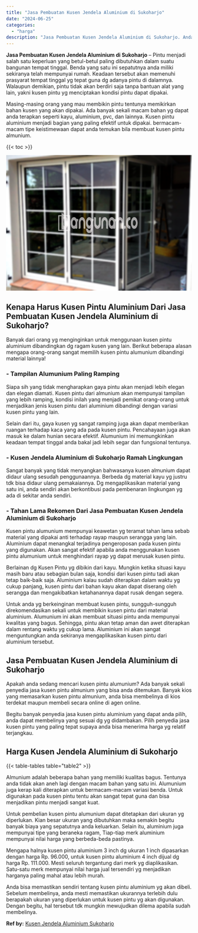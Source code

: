 ```yaml
---
title: "Jasa Pembuatan Kusen Jendela Aluminium di Sukoharjo"
date: "2024-06-25"
categories: 
  - "harga"
description: "Jasa Pembuatan Kusen Jendela Aluminium di Sukoharjo. Anda bisa memastikan sendiri tentang kusen pintu aluminium yg akan dibeli. Sebelum membelinya, anda mest..."
---
```


**Jasa Pembuatan Kusen Jendela Aluminium di Sukoharjo** – Pintu menjadi salah satu keperluan yang betul-betul paling dibutuhkan dalam suatu bangunan tempat tinggal. Benda yang satu ini sepatutnya anda miliki sekiranya telah mempunyai rumah. Keadaan tersebut akan memenuhi prasyarat tempat tinggal yg tepat guna dg adanya pintu di dalamnya. Walaupun demikian, pintu tidak akan berdiri saja tanpa bantuan alat yang lain, yakni kusen pintu yg menciptakan kondisi pintu dapat dipakai.

Masing-masing orang yang mau membikin pintu tentunya memikirkan bahan kusen yang akan dipakai. Ada banyak sekali macam bahan yg dapat anda terapkan seperti kayu, aluminium, pvc, dan lainnya. Kusen pintu aluminium menjadi bagian yang paling efektif untuk dipakai. bermacam-macam tipe keistimewaan dapat anda temukan bila membuat kusen pintu almunium.

{{< toc >}}

![Jasa Pembuatan Kusen Jendela Aluminium di Sukoharjo](/images/harga-kusen-jendela-alumunium-35.png)

## Kenapa Harus Kusen Pintu Aluminium Dari Jasa Pembuatan Kusen Jendela Aluminium di Sukoharjo?

Banyak dari orang yg menginginkan untuk menggunaan kusen pintu aluminium dibandingkan dg ragam kusen yang lain. Berikut beberapa alasan mengapa orang-orang sangat memilih kusen pintu alumunium dibandingi material lainnya!

### \- Tampilan Alumunium Paling Ramping

Siapa sih yang tidak mengharapkan gaya pintu akan menjadi lebih elegan dan elegan diamati. Kusen pintu dari almunium akan mempunyai tampilan yang lebih ramping, kondisi inilah yang menjadi pemikat orang-orang untuk menjadikan jenis kusen pintu dari aluminium dibandingi dengan variasi kusen pintu yang lain.

Selain dari itu, gaya kusen yg sangat ramping juga akan dapat memberikan ruangan terhadap kaca yang ada pada kusen pintu. Pencahayaan juga akan masuk ke dalam hunian secara efektif. Alumunium ini memungkinkan keadaan tempat tinggal anda bakal jadi lebih segar dan fungsional tentunya.

### \- Kusen Jendela Aluminium di Sukoharjo Ramah Lingkungan

Sangat banyak yang tidak menyangkan bahwasanya kusen almunium dapat didaur ulang sesudah penggunaannya. Berbeda dg material kayu yg justru tdk bisa didaur ulang pemakaiannya. Dg mengaplikasikan material yang satu ini, anda sendiri akan berkontibusi pada pembenaran lingkungan yg ada di sekitar anda sendiri.

### \- Tahan Lama Rekomen Dari Jasa Pembuatan Kusen Jendela Aluminium di Sukoharjo

Kusen pintu alumunium mempunyai keawetan yg teramat tahan lama sebab material yang dipakai anti terhadap rayap maupun serangga yang lain. Aluminium dapat menangkal terjadinya pengeroposan pada kusen pintu yang digunakan. Akan sangat efektif apabila anda menggunakan kusen pintu alumunium untuk menghindari rayap yg dapat merusak kusen pintu.

Berlainan dg Kusen Pintu yg dibikin dari kayu. Mungkin ketika situasi kayu masih baru atau sebagian bulan saja, kondisi dari kusen pintu tadi akan tetap baik-baik saja. Aluminium kalau sudah diterapkan dalam waktu yg cukup panjang, kusen pintu dari bahan kayu akan dapat diserang oleh serangga dan mengakibatkan ketahanannya dapat rusak dengan segera.

Untuk anda yg berkeinginan membuat kusen pintu, sungguh-sungguh direkomendasikan sekali untuk membikin kusen pintu dari material aluminium. Alumunium ini akan membuat situasi pintu anda mempunyai kwalitas yang bagus. Sehingga, pintu akan tetap aman dan awet diterapkan dalam rentang waktu yg cukup lama. Aluminium ini akan sangat menguntungkan anda sekiranya mengaplikasikan kusen pintu dari aluminium tersebut.

## Jasa Pembuatan Kusen Jendela Aluminium di Sukoharjo

Apakah anda sedang mencari kusen pintu alumunium? Ada banyak sekali penyedia jasa kusen pintu almunium yang bisa anda ditemukan. Banyak kios yang memasarkan kusen pintu almunium, anda bisa membelinya di kios terdekat maupun membeli secara online di agen online.

Begitu banyak penyedia jasa kusen pintu aluminium yang dapat anda pilih, anda dapat membelinya yang sesuai dg yg didambakan. Pilih penyedia jasa kusen pintu yang paling tepat supaya anda bisa menerima harga yg relatif terjangkau.

## Harga Kusen Jendela Aluminium di Sukoharjo

{{< table-tables table="table2" >}}

Almunium adalah beberapa bahan yang memiliki kualitas bagus. Tentunya anda tidak akan aneh lagi dengan macam bahan yang satu ini. Alumunium juga kerap kali diterapkan untuk bermacam-macam variasi benda. Untuk digunakan pada kusen pintu tentu akan sangat tepat guna dan bisa menjadikan pintu menjadi sangat kuat.

Untuk pembelian kusen pintu alumunium dapat ditetapkan dari ukuran yg diperlukan. Kian besar ukuran yang dibutuhkan maka semakin begitu banyak biaya yang sepatutnya anda keluarkan. Selain itu, aluminium juga mempunyai tipe yang beraneka ragam, Tiap-tiap merk aluminium mempunyai nilai harga yang berbeda-beda pastinya.

Mengapa halnya kusen pintu aluminium 3 inch dg ukuran 1 inch dipasarkan dengan harga Rp. 96.000, untuk kusen pintu aluminium 4 inch dijual dg harga Rp. 111.000. Mesti seluruh tergantung dari merk yg diaplikasikan. Satu-satu merk mempunyai nilai harga jual tersendiri yg menjadikan harganya paling mahal atau lebih murah.

Anda bisa memastikan sendiri tentang kusen pintu aluminium yg akan dibeli. Sebelum membelinya, anda mesti memastikan ukurannya terlebih dulu berapakah ukuran yang diperlukan untuk kusen pintu yg akan digunakan. Dengan begitu, hal tersebut tdk mungkin mewujudkan dilema apabila sudah membelinya.

**Ref by:** [Kusen Jendela Aluminium Sukoharjo](https://id.wikipedia.org/wiki/Kusen)
